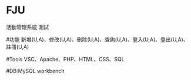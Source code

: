 # FJU
活動管理系統 測試

#功能
新增(U,A)、修改(U,A)、刪除(U,A)、查詢(U,A)、登入(U,A)、登出(U,A)、註冊(U,A)

#Tools
VSC、Apache、PHP、HTML、CSS、SQL


#DB:MySQL workbench

